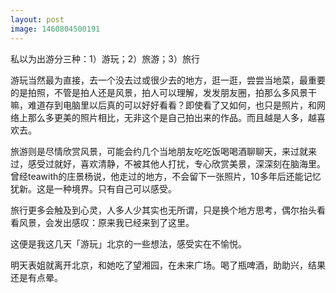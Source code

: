 ```yaml
---
layout: post
image: 1460804500191
---
```


私以为出游分三种：1）游玩；2）旅游；3）旅行

游玩当然最为直接，去一个没去过或很少去的地方，逛一逛，尝尝当地菜，最重要的是拍照，不管是拍人还是风景，拍人可以理解，发发朋友圈，拍那么多风景干嘛，难道存到电脑里以后真的可以好好看看？即使看了又如何，也只是照片，和网络上那么多更美的照片相比，无非这个是自己拍出来的作品。而且越是人多，越喜欢去。

旅游则是尽情欣赏风景，可能会约几个当地朋友吃吃饭喝喝酒聊聊天，来过就来过，感受过就好，喜欢清静，不被其他人打扰，专心欣赏美景，深深刻在脑海里。曾经teawith的庄景杨说，他走过的地方，不会留下一张照片，10多年后还能记忆犹新。这是一种境界。只有自己可以感受。

旅行更多会触及到心灵，人多人少其实也无所谓，只是换个地方思考，偶尔抬头看看风景，会发出感叹：原来我已经来到了这里。

这便是我这几天「游玩」北京的一些想法，感受实在不愉悦。

明天表姐就离开北京，和她吃了望湘园，在未来广场。喝了瓶啤酒，助助兴，结果还是有点晕。